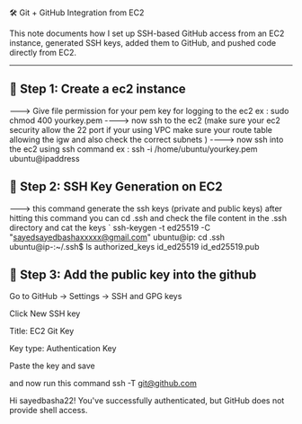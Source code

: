 
 🛠️ Git + GitHub Integration from EC2

This note documents how I set up SSH-based GitHub access from an EC2 instance, generated SSH keys, added them to GitHub, and pushed code directly from EC2.

---

## 🔑 Step 1: Create a ec2 instance 
---> Give file permission for your pem key for logging to the ec2 
  ex : sudo chmod 400 yourkey.pem 
----> now ssh to the ec2 (make sure your ec2 security allow the 22 port if your using VPC make sure your route table allowing the igw and also check the correct subnets )
----> now ssh into the ec2 using ssh command 
ex : ssh -i /home/ubuntu/yourkey.pem ubuntu@ipaddress 

## 🔑 Step 2: SSH Key Generation on EC2
---> this command generate the ssh keys (private and public keys) after hitting this command you can cd .ssh and check the file content in the .ssh directory and cat the keys 
`
ssh-keygen -t ed25519 -C "sayedsayedbashaxxxxx@gmail.com"
 ubuntu@ip: cd .ssh
ubuntu@ip-:~/.ssh$ ls
authorized_keys  id_ed25519  id_ed25519.pub

## 🔑 Step 3: Add the public key into the github
Go to GitHub → Settings → SSH and GPG keys

Click New SSH key

Title: EC2 Git Key

Key type: Authentication Key

Paste the key and save

and now run this command 
ssh -T git@github.com

Hi sayedbasha22! You've successfully authenticated, but GitHub does not provide shell access.
